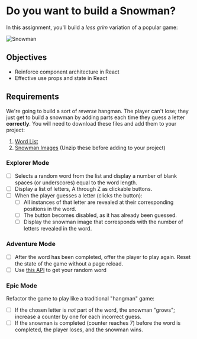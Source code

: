 # Do you want to build a Snowman?

In this assignment, you'll build a _less grim_ variation of a popular game:

![Snowman](/handbook/curriculum/front-end/react-ii/assignments/assets/snowman.gif)

## Objectives

- Reinforce component architecture in React
- Effective use props and state in React

## Requirements

We're going to build a sort of _reverse_ hangman. The player can't lose; they just get to build a snowman by adding parts each time they guess a letter **correctly**.
You will need to download these files and add them to your project:

1.  [Word List](/handbook/curriculum/front-end/react-ii/assignments/assets/words.json)
2.  [Snowman Images](/handbook/curriculum/front-end/react-ii/assignments/assets/snowman.zip) (Unzip these before adding to your project)

### Explorer Mode

- [ ] Selects a random word from the list and display a number of blank spaces (or underscores) equal to the word length.
- [ ] Display a list of letters, A through Z as clickable buttons.
- [ ] When the player guesses a letter (clicks the button):
  - [ ] All instances of that letter are revealed at their corresponding positions in the word.
  - [ ] The button becomes disabled, as it has already been guessed.
  - [ ] Display the snowman image that corresponds with the number of letters revealed in the word.

### Adventure Mode

- [ ] After the word has been completed, offer the player to play again. Reset the state of the game without a page reload.
- [ ] Use [this API](https://sdg-words.herokuapp.com/api/words/random) to get your random word

### Epic Mode

Refactor the game to play like a traditional "hangman" game:

- [ ] If the chosen letter is _not_ part of the word, the snowman "grows"; increase a counter by one for each incorrect guess.
- [ ] If the snowman is completed (counter reaches 7) before the word is completed, the player loses, and the snowman wins.
